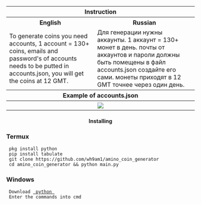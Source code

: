 <body>
	<div>
		<table>
			<tr> <th colspan="2">Instruction</th> </tr>
			<tr>
				<th>English</th>
				<th>Russian</th>
			</tr>
			<tr>
				<td> To generate coins you need accounts, 1 account = 130+ coins, emails and password's of accounts needs to be putted in accounts.json, you will get the coins at 12 GMT. </td>
				<td> Для генерации нужны аккаунты. 1 aккаунт = 130+ монет в день. почты от аккаунтов и пароли должны быть помещены в файл accounts.json создайте его сами. монеты приходят в 12 GMT точнее через один день. </td>
			</tr>
			<tr>  <th colspan="2">Example of accounts.json</th> </tr>
			<tr>
				<th colspan="2"> <img src="https://i.ibb.co/vvxjMhL/IMG-20211127-170135.jpg"> </th>
			</tr>
		</table>
	<h4 align="center"> Installing </h4>
	<h3> Termux </h3>
	<div>
		<code> pkg install python </code> </br>
		<code> pip install tabulate </code> </br>
		<code> git clone https://github.com/wh9am1/amino_coin_generator </code> </br>
		<code> cd amino_coin_generator && python main.py </code> </br>
	</div>
	<div>
		<h3> Windows </h3>
		<code> Download <a href="https://www.python.org"> python </a> </code> </br>
		<code> Enter the commands into cmd </code> </br>
	</div>
</body>

